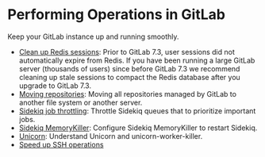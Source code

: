 # Performing Operations in GitLab

Keep your GitLab instance up and running smoothly.

- [Clean up Redis sessions](cleaning_up_redis_sessions.md): Prior to GitLab 7.3,
user sessions did not automatically expire from Redis. If
you have been running a large GitLab server (thousands of users) since before
GitLab 7.3 we recommend cleaning up stale sessions to compact the Redis
database after you upgrade to GitLab 7.3.
- [Moving repositories](moving_repositories.md): Moving all repositories managed
by GitLab to another file system or another server.
- [Sidekiq job throttling](sidekiq_job_throttling.md): Throttle Sidekiq queues
that to prioritize important jobs.
- [Sidekiq MemoryKiller](sidekiq_memory_killer.md): Configure Sidekiq MemoryKiller
to restart Sidekiq.
- [Unicorn](unicorn.md): Understand Unicorn and unicorn-worker-killer.
- [Speed up SSH operations](speed_up_ssh.md)
